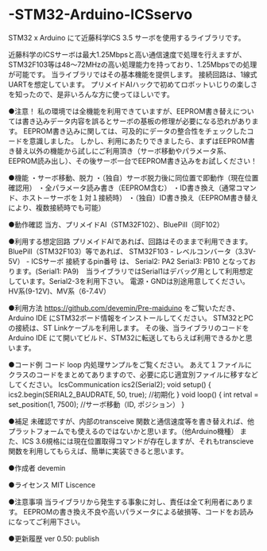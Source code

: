 # -STM32-Arduino-ICSservo
STM32 x Arduino にて近藤科学ICS 3.5 サーボを使用するライブラリです。

近藤科学のICSサーボは最大1.25Mbpsと高い通信速度で処理を行えますが、STM32F103等は48～72MHzの高い処理能力を持っており、1.25Mbpsでの処理が可能です。
当ライブラリではその基本機能を提供します。
接続回路は、1線式UARTを想定しています。
プリメイドAIハックで初めてロボットいじりの楽しさを知ったので、是非いろんな方に使ってほしいです。

●注意！
私の環境では全機能を利用できていますが、EEPROM書き替えについては書き込みデータ内容を誤るとサーボの基板の修理が必要になる恐れがあります。
EEPROM書き込みに関しては、可及的にデータの整合性をチェックしたコードを意識しました。
しかし、利用にあたりできましたら、まずはEEPROM書き替え以外の機能から試しにご利用頂き（サーボ移動やパラメータ系、EEPROM読み出し）、その後サーボ一台でEEPROM書き込みをお試しください！

●機能
・サーボ移動、脱力
・（独自）サーボ脱力後に同位置で即動作（現在位置確認用）
・全パラメータ読み書き（EEPROM含む）
・ID書き換え（通常コマンド、ホスト－サーボを１対１接続時）
・（独自）ID書き換え（EEPROM書き替えにより、複数接続時でも可能）


●動作確認
当方、プリメイドAI（STM32F102）、BluePill（同F102）

●利用する想定回路
プリメイドAIであれば、回路はそのままで利用できます。
BluePill（STM32F103）等であれば、
STM32F103 - レベルコンバータ（3.3V-5V） - ICSサーボ
接続するpin番号 は、
Serial2: PA2
Serial3: PB10
となっております。(Serial1: PA9)　当ライブラリではSerial1はデバッグ用として利用想定しています。Serial2-3を利用下さい。
電源・GNDは別途用意してください。HV系(9-12V)、MV系（6-7.4V）


●利用方法
https://github.com/devemin/Pre-maiduino
をご覧いただき、Arduino IDE にSTM32ボード情報をインストールしてください。
STM32とPCの接続は、ST Linkケーブルを利用します。
その後、当ライブラリのコードをArduino IDE にて開いてビルド、STM32に転送してもらえば利用できるかと思います。

●コード例
コード loop 内処理サンプルをご覧ください。
あえて１ファイルにクラスのコードをまとめてありますので、必要に応じ適宜別ファイルに移すなどしてください。
IcsCommunication ics2(Serial2);
void setup() {
  ics2.begin(SERIAL2_BAUDRATE, 50, true);   //初期化
}
void loop() {
    int retval = set_position(1, 7500);     //サーボ移動（ID, ポジション）
} 


●補足
未確認ですが、内部のtransceive 関数と通信速度等を書き替えれば、他プラットフォームでも使えるのではないかと思います。（他Arduino機種）
また、ICS 3.6規格には現在位置取得コマンドが存在しますが、それもtranscieve 関数を利用してもらえば、簡単に実装できると思います。


●作成者
devemin

●ライセンス
MIT Liscence

●注意事項
当ライブラリから発生する事象に対し、責任は全て利用者にあります。
EEPROMの書き換え不良や高いパラメータによる破損等、コードをお読みになってご利用下さい。


●更新履歴
ver 0.50:  publish
